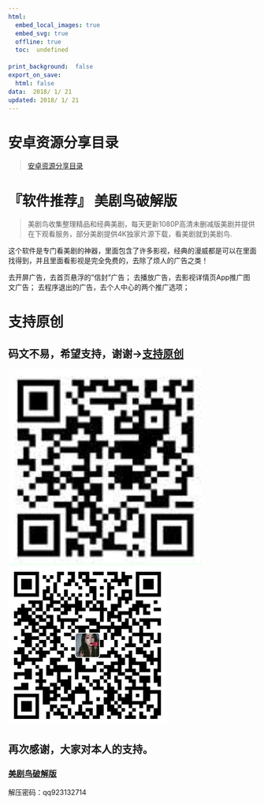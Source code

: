 ```yaml
---
html:
  embed_local_images: true
  embed_svg: true
  offline: true
  toc:  undefined

print_background:  false
export_on_save:
  html: false
data:  2018/ 1/ 21
updated: 2018/ 1/ 21
---
```




# 安卓资源分享目录

> [安卓资源分享目录](https://blog.csdn.net/qq923132714/article/details/83059823 "安卓资源分享目录")

# 『软件推荐』 美剧鸟破解版

> 美剧鸟收集整理精品和经典美剧，每天更新1080P高清未删减版美剧并提供在下观看服务，部分美剧提供4K独家片源下载，看美剧就到美剧鸟.

这个软件是专门看美剧的神器，里面包含了许多影视，经典的漫威都是可以在里面找得到，并且里面看影视是完全免费的，去除了烦人的广告之类！

去开屏广告，去首页悬浮的”信封”广告；
去播放广告，去影视详情页App推广图文广告；
去程序退出的广告，去个人中心的两个推广选项；

# 支持原创
## 码文不易，希望支持，谢谢->**[支持原创](http://blog.csdn.net/qq923132714/article/details/79399145)**
![微信支付](https://raw.githubusercontent.com/923132714/my_picture/master/blog/support/weixin.png)![微信支付](https://raw.githubusercontent.com/923132714/my_picture/master/blog/support/支付宝.png)
## 再次感谢，大家对本人的支持。

### [美剧鸟破解版](http://u16848854.ctfile.net/fs/16848854-332226732 "美剧鸟破解版")

解压密码：qq923132714
